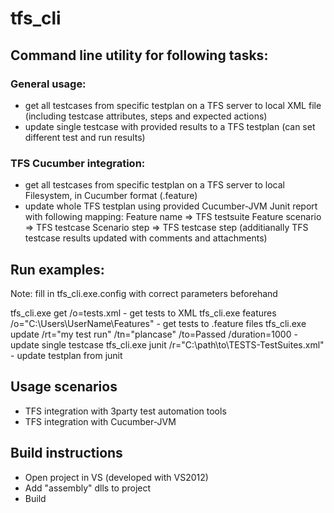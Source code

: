tfs_cli
=======

## Command line utility for following tasks:
### General usage:
- get all testcases from specific testplan on a TFS server to local XML file (including testcase attributes, steps and expected actions)
- update single testcase with provided results to a TFS testplan (can set different test and run results)

### TFS Cucumber integration:
- get all testcases from specific testplan on a TFS server to local Filesystem, in Cucumber format (.feature)
- update whole TFS testplan using provided Cucumber-JVM Junit report with following mapping: 
  Feature name => TFS testsuite
  Feature scenario => TFS testcase
  Scenario step => TFS testcase step
  (additianally TFS testcase results updated with comments and attachments)


## Run examples:
Note: fill in tfs_cli.exe.config with correct parameters beforehand

tfs_cli.exe get /o=tests.xml - get tests to XML
tfs_cli.exe features /o="C:\Users\UserName\Features" - get tests to .feature files
tfs_cli.exe update /rt="my test run" /tn="plancase" /to=Passed /duration=1000 - update single testcase
tfs_cli.exe junit /r="C:\path\to\TESTS-TestSuites.xml" - update testplan from junit

## Usage scenarios
- TFS integration with 3party test automation tools
- TFS integration with Cucumber-JVM

## Build instructions
- Open project in VS (developed with VS2012)
- Add "assembly" dlls to project
- Build
